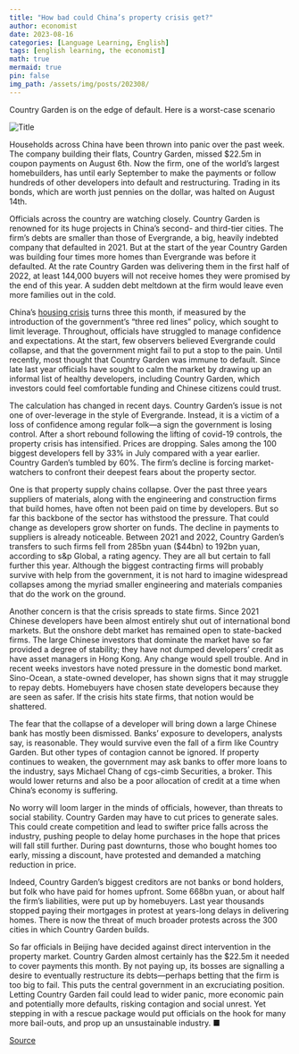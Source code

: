 ```yaml
---
title: "How bad could China’s property crisis get?"
author: economist
date: 2023-08-16
categories: [Language Learning, English]
tags: [english learning, the economist]
math: true
mermaid: true
pin: false
img_path: /assets/img/posts/202308/
---
```


Country Garden is on the edge of default. Here is a worst-case scenario

![Title](20230819_FNP001.avif)

Households across China have been thrown into panic over the past week. The company building their flats, Country Garden, missed $22.5m in coupon payments on August 6th. Now the firm, one of the world’s largest homebuilders, has until early September to make the payments or follow hundreds of other developers into default and restructuring. Trading in its bonds, which are worth just pennies on the dollar, was halted on August 14th.

Officials across the country are watching closely. Country Garden is renowned for its huge projects in China’s second- and third-tier cities. The firm’s debts are smaller than those of Evergrande, a big, heavily indebted company that defaulted in 2021. But at the start of the year Country Garden was building four times more homes than Evergrande was before it defaulted. At the rate Country Garden was delivering them in the first half of 2022, at least 144,000 buyers will not receive homes they were promised by the end of this year. A sudden debt meltdown at the firm would leave even more families out in the cold.

China’s [housing crisis](https://www.economist.com/finance-and-economics/2023/06/28/how-to-escape-chinas-property-crisis) turns three this month, if measured by the introduction of the government’s “three red lines” policy, which sought to limit leverage. Throughout, officials have struggled to manage confidence and expectations. At the start, few observers believed Evergrande could collapse, and that the government might fail to put a stop to the pain. Until recently, most thought that Country Garden was immune to default. Since late last year officials have sought to calm the market by drawing up an informal list of healthy developers, including Country Garden, which investors could feel comfortable funding and Chinese citizens could trust.

The calculation has changed in recent days. Country Garden’s issue is not one of over-leverage in the style of Evergrande. Instead, it is a victim of a loss of confidence among regular folk—a sign the government is losing control. After a short rebound following the lifting of covid-19 controls, the property crisis has intensified. Prices are dropping. Sales among the 100 biggest developers fell by 33% in July compared with a year earlier. Country Garden’s tumbled by 60%. The firm’s decline is forcing market-watchers to confront their deepest fears about the property sector.

One is that property supply chains collapse. Over the past three years suppliers of materials, along with the engineering and construction firms that build homes, have often not been paid on time by developers. But so far this backbone of the sector has withstood the pressure. That could change as developers grow shorter on funds. The decline in payments to suppliers is already noticeable. Between 2021 and 2022, Country Garden’s transfers to such firms fell from 285bn yuan ($44bn) to 192bn yuan, according to s&p Global, a rating agency. They are all but certain to fall further this year. Although the biggest contracting firms will probably survive with help from the government, it is not hard to imagine widespread collapses among the myriad smaller engineering and materials companies that do the work on the ground.

Another concern is that the crisis spreads to state firms. Since 2021 Chinese developers have been almost entirely shut out of international bond markets. But the onshore debt market has remained open to state-backed firms. The large Chinese investors that dominate the market have so far provided a degree of stability; they have not dumped developers’ credit as have asset managers in Hong Kong. Any change would spell trouble. And in recent weeks investors have noted pressure in the domestic bond market. Sino-Ocean, a state-owned developer, has shown signs that it may struggle to repay debts. Homebuyers have chosen state developers because they are seen as safer. If the crisis hits state firms, that notion would be shattered.

The fear that the collapse of a developer will bring down a large Chinese bank has mostly been dismissed. Banks’ exposure to developers, analysts say, is reasonable. They would survive even the fall of a firm like Country Garden. But other types of contagion cannot be ignored. If property continues to weaken, the government may ask banks to offer more loans to the industry, says Michael Chang of cgs-cimb Securities, a broker. This would lower returns and also be a poor allocation of credit at a time when China’s economy is suffering.

No worry will loom larger in the minds of officials, however, than threats to social stability. Country Garden may have to cut prices to generate sales. This could create competition and lead to swifter price falls across the industry, pushing people to delay home purchases in the hope that prices will fall still further. During past downturns, those who bought homes too early, missing a discount, have protested and demanded a matching reduction in price.

Indeed, Country Garden’s biggest creditors are not banks or bond holders, but folk who have paid for homes upfront. Some 668bn yuan, or about half the firm’s liabilities, were put up by homebuyers. Last year thousands stopped paying their mortgages in protest at years-long delays in delivering homes. There is now the threat of much broader protests across the 300 cities in which Country Garden builds.

So far officials in Beijing have decided against direct intervention in the property market. Country Garden almost certainly has the $22.5m it needed to cover payments this month. By not paying up, its bosses are signalling a desire to eventually restructure its debts—perhaps betting that the firm is too big to fail. This puts the central government in an excruciating position. Letting Country Garden fail could lead to wider panic, more economic pain and potentially more defaults, risking contagion and social unrest. Yet stepping in with a rescue package would put officials on the hook for many more bail-outs, and prop up an unsustainable industry. ■

[Source](https://www.economist.com/finance-and-economics/2023/08/16/how-bad-could-chinas-property-crisis-get)